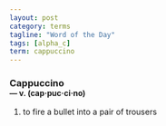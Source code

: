 ```yaml
---
layout: post
category: terms
tagline: "Word of the Day"
tags: [alpha_c]
term: cappuccino
---
```


<h3>Cappuccino<br/> <small>&mdash; v. (cap<span>&middot;</span>puc<span>&middot;</span>ci<span>&middot;</span>no)</small></h3>
<p><ol>
<li>to fire a bullet into a pair of trousers</li>
</ol></p>
